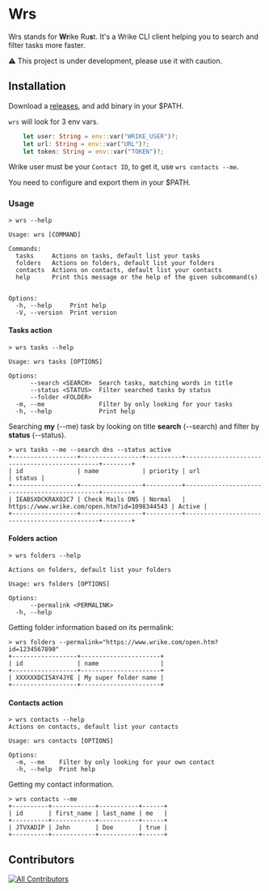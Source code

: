 # Wrs

Wrs stands for **Wr**ike Ru**s**t. It's a Wrike CLI client helping you to search and filter tasks more faster.

⚠️ This project is under development, please use it with caution.

## Installation

Download a [releases](https://github.com/LeBaronDeCharlus/wrs/releases), and add binary in your $PATH.

`wrs` will look for 3 env vars.
```rust
    let user: String = env::var("WRIKE_USER")?;
    let url: String = env::var("URL")?;
    let token: String = env::var("TOKEN")?;
```

Wrike user must be your `Contact ID`, to get it, use `wrs contacts --me`.

You need to configure and export them in your $PATH.

### Usage

```shell
> wrs --help

Usage: wrs [COMMAND]

Commands:
  tasks     Actions on tasks, default list your tasks
  folders   Actions on folders, default list your folders
  contacts  Actions on contacts, default list your contacts
  help      Print this message or the help of the given subcommand(s)


Options:
  -h, --help     Print help
  -V, --version  Print version

```

#### Tasks action

```shell
> wrs tasks --help

Usage: wrs tasks [OPTIONS]

Options:
      --search <SEARCH>  Search tasks, matching words in title
      --status <STATUS>  Filter searched tasks by status
      --folder <FOLDER>
  -m, --me               Filter by only looking for your tasks
  -h, --help             Print help
```

Searching **my** (--me) task by looking on title **search** (--search) and filter by **status** (--status).

```shell
> wrs tasks --me --search dns --status active
+------------------+-----------------+----------+----------------------------------------------+--------+
| id               | name            | priority | url                                          | status |
+------------------+-----------------+----------+----------------------------------------------+--------+
| IEABSXDCKRAXO2C7 | Check Mails DNS | Normal   | https://www.wrike.com/open.htm?id=1098344543 | Active |
+------------------+-----------------+----------+----------------------------------------------+--------+
```

#### Folders action

```shell
> wrs folders --help

Actions on folders, default list your folders

Usage: wrs folders [OPTIONS]

Options:
      --permalink <PERMALINK>  
  -h, --help
```

Getting folder information based on its permalink:

```shell
> wrs folders --permalink="https://www.wrike.com/open.htm?id=1234567890"
+------------------+----------------------+
| id               | name                 |
+------------------+----------------------+
| XXXXXXDCI5AY4JYE | My super folder name |
+------------------+----------------------+
```

#### Contacts action

```shell
> wrs contacts --help
Actions on contacts, default list your contacts

Usage: wrs contacts [OPTIONS]

Options:
  -m, --me    Filter by only looking for your own contact
  -h, --help  Print help
```

Getting my contact information.

```shell
> wrs contacts --me
+----------+------------+-----------+------+
| id       | first_name | last_name | me   |
+----------+------------+-----------+------+
| JTVXADIP | John       | Doe       | true |
+----------+------------+-----------+------+
```

## Contributors

<!-- ALL-CONTRIBUTORS-LIST:START - Do not remove or modify this section -->
<!-- prettier-ignore-start -->
<!-- markdownlint-disable -->

<!-- markdownlint-restore -->
<!-- prettier-ignore-end -->

<!-- ALL-CONTRIBUTORS-LIST:END -->

[![All Contributors](https://img.shields.io/github/all-contributors/LeBaronDeCharlus/wrs?color=ee8449&style=flat-square)](#contributors)
